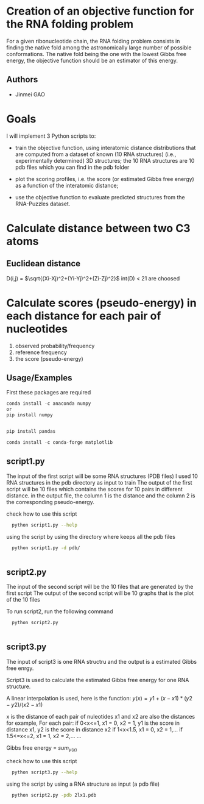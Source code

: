 
# Creation of an objective function for the RNA folding problem


For a given ribonucleotide chain, the RNA folding problem consists in finding the native fold among the astronomically large number of possible conformations. The native fold being the one with the lowest Gibbs free energy, the objective function should be an estimator of this energy.




## Authors

- Jinmei GAO



# Goals
I will implement 3 Python scripts to:
- train the objective function, using interatomic distance distributions that are computed from a dataset of known (10 RNA structures) (i.e., experimentally determined) 3D structures;
the 10 RNA structures are 10 pdb files which you can find in the pdb folder

- plot the scoring profiles, i.e. the score (or estimated Gibbs free energy) as a function of the interatomic distance;

- use the objective function to evaluate predicted structures from the RNA-Puzzles dataset.

# Calculate distance between two C3 atoms
## Euclidean distance
D(i,j) = $\sqrt{(Xi-Xj)^2+(Yi-Yj)^2+(Zi-Zj)^2}$
int(D) < 21 are choosed

# Calculate scores (pseudo-energy) in each distance for each pair of nucleotides
1. observed probability/frequency
2. reference frequency
3. the score (pseudo-energy)



## Usage/Examples
First these packages are required


```javascript
conda install -c anaconda numpy 
or
pip install numpy


pip install pandas

conda install -c conda-forge matplotlib

```


## script1.py
The input of the first script will be some RNA structures (PDB files)
I used 10 RNA structures in the pdb directory as input to train
The output of the first script will be 10 files which contains the scores for 10 pairs in different distance.
in the output file, the column 1 is the distance and the column 2 is the corresponding pseudo-energy.

check how to use this script
```bash
  python script1.py --help
```
using the script by using the directory where keeps all the pdb files
```bash
  python script1.py -d pdb/
```
```

```
## script2.py
The input of the second script will be the 10 files that are generated by the first script
The output of the second script will be 10 graphs that is the plot of the 10 files

To run script2, run the following command

```bash
  python script2.py
```
```

```
## script3.py
The input of script3 is one RNA structru and the output is a estimated Gibbs free enrgy.

Script3 is used to calculate the estimated Gibbs free energy for one RNA structure.

A linear interpolation is used, here is the function:
$y(x) = y1+(x-x1)*(y2-y2)/(x2-x1)$

x is the distance of each pair of nuleotides
x1 and x2 are also the distances
for example,
For each pair: 
if 0<x<=1, x1 = 0, x2 = 1, y1 is the score in distance x1, y2 is the score in distance x2
if 1<x<1.5, x1 = 0, x2 = 1,...
if 1.5<=x<=2, x1 = 1, x2 = 2,...
...

Gibbs free energy = $sum_{y(x)}$

check how to use this script

```bash
  python script3.py --help
```
using the script by using a RNA structure as input (a pdb file)
```bash
  python script2.py -pdb 2lx1.pdb
```
```

